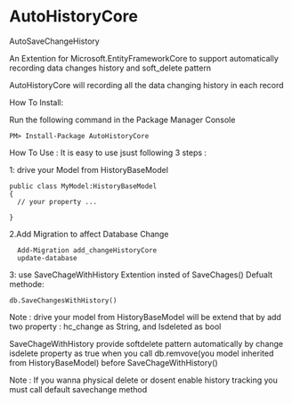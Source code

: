 # AutoHistoryCore
AutoSaveChangeHistory


An Extention for Microsoft.EntityFrameworkCore to support automatically recording data changes history and soft_delete  pattern 

AutoHistoryCore will recording all the data changing history in each record 

How To Install:

Run the following command in the Package Manager Console 

    PM> Install-Package AutoHistoryCore 

How To Use :
It is easy  to use jsust following 3 steps :

1: drive your Model from HistoryBaseModel 

    public class MyModel:HistoryBaseModel
    {
      // your property ...
      
    }

 2.Add Migration to affect Database Change
 
      Add-Migration add_changeHistoryCore
      update-database
      

 3: use SaveChageWithHistory Extention insted of SaveChages() Defualt methode:
 
    db.SaveChangesWithHistory()
    
    
 Note : drive your model from HistoryBaseModel will be extend that by add two property : hc_change as String,  and Isdeleted as bool
 
 SaveChageWithHistory provide softdelete pattern  automatically by change isdelete property as true when you call    db.remvove(you model inherited from HistoryBaseModel) before SaveChageWithHistory()
 
 Note : If you wanna physical delete or dosent enable history tracking you must call  default savechange method 
